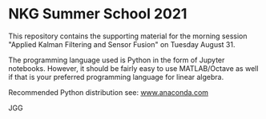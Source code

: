 # NKG Summer School 2021

This repository contains the supporting material for the morning session "Applied Kalman Filtering and Sensor Fusion" on Tuesday August 31.

The programming language used is Python in the form of Jupyter notebooks. However, it should be fairly easy to use MATLAB/Octave as well if that is your preferred programming language for linear algebra.

Recommended Python distribution see: www.anaconda.com

JGG

